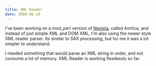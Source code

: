 ```yaml
---
title: XML Reader
date: 2008-06-18
---
```

I've been working on a mod_perl version of <a href="http://www.nexista.org/blog/">Nexista</a>, called Aortica, and instead of just simple XML and DOM XML, I'm also using the newer style XML reader parser. Its similar to SAX processing, but for me it was a lot simpler to understand.

I needed something that would parse an XML string in order, and not consume a lot of memory. XML Reader is working flawlessly so far.

